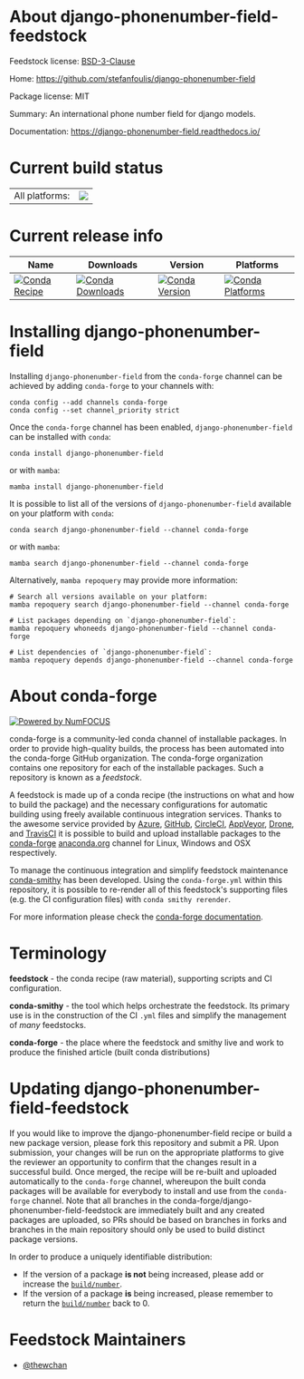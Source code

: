 About django-phonenumber-field-feedstock
========================================

Feedstock license: [BSD-3-Clause](https://github.com/conda-forge/django-phonenumber-field-feedstock/blob/main/LICENSE.txt)

Home: https://github.com/stefanfoulis/django-phonenumber-field

Package license: MIT

Summary: An international phone number field for django models.

Documentation: https://django-phonenumber-field.readthedocs.io/

Current build status
====================


<table><tr><td>All platforms:</td>
    <td>
      <a href="https://dev.azure.com/conda-forge/feedstock-builds/_build/latest?definitionId=23974&branchName=main">
        <img src="https://dev.azure.com/conda-forge/feedstock-builds/_apis/build/status/django-phonenumber-field-feedstock?branchName=main">
      </a>
    </td>
  </tr>
</table>

Current release info
====================

| Name | Downloads | Version | Platforms |
| --- | --- | --- | --- |
| [![Conda Recipe](https://img.shields.io/badge/recipe-django--phonenumber--field-green.svg)](https://anaconda.org/conda-forge/django-phonenumber-field) | [![Conda Downloads](https://img.shields.io/conda/dn/conda-forge/django-phonenumber-field.svg)](https://anaconda.org/conda-forge/django-phonenumber-field) | [![Conda Version](https://img.shields.io/conda/vn/conda-forge/django-phonenumber-field.svg)](https://anaconda.org/conda-forge/django-phonenumber-field) | [![Conda Platforms](https://img.shields.io/conda/pn/conda-forge/django-phonenumber-field.svg)](https://anaconda.org/conda-forge/django-phonenumber-field) |

Installing django-phonenumber-field
===================================

Installing `django-phonenumber-field` from the `conda-forge` channel can be achieved by adding `conda-forge` to your channels with:

```
conda config --add channels conda-forge
conda config --set channel_priority strict
```

Once the `conda-forge` channel has been enabled, `django-phonenumber-field` can be installed with `conda`:

```
conda install django-phonenumber-field
```

or with `mamba`:

```
mamba install django-phonenumber-field
```

It is possible to list all of the versions of `django-phonenumber-field` available on your platform with `conda`:

```
conda search django-phonenumber-field --channel conda-forge
```

or with `mamba`:

```
mamba search django-phonenumber-field --channel conda-forge
```

Alternatively, `mamba repoquery` may provide more information:

```
# Search all versions available on your platform:
mamba repoquery search django-phonenumber-field --channel conda-forge

# List packages depending on `django-phonenumber-field`:
mamba repoquery whoneeds django-phonenumber-field --channel conda-forge

# List dependencies of `django-phonenumber-field`:
mamba repoquery depends django-phonenumber-field --channel conda-forge
```


About conda-forge
=================

[![Powered by
NumFOCUS](https://img.shields.io/badge/powered%20by-NumFOCUS-orange.svg?style=flat&colorA=E1523D&colorB=007D8A)](https://numfocus.org)

conda-forge is a community-led conda channel of installable packages.
In order to provide high-quality builds, the process has been automated into the
conda-forge GitHub organization. The conda-forge organization contains one repository
for each of the installable packages. Such a repository is known as a *feedstock*.

A feedstock is made up of a conda recipe (the instructions on what and how to build
the package) and the necessary configurations for automatic building using freely
available continuous integration services. Thanks to the awesome service provided by
[Azure](https://azure.microsoft.com/en-us/services/devops/), [GitHub](https://github.com/),
[CircleCI](https://circleci.com/), [AppVeyor](https://www.appveyor.com/),
[Drone](https://cloud.drone.io/welcome), and [TravisCI](https://travis-ci.com/)
it is possible to build and upload installable packages to the
[conda-forge](https://anaconda.org/conda-forge) [anaconda.org](https://anaconda.org/)
channel for Linux, Windows and OSX respectively.

To manage the continuous integration and simplify feedstock maintenance
[conda-smithy](https://github.com/conda-forge/conda-smithy) has been developed.
Using the ``conda-forge.yml`` within this repository, it is possible to re-render all of
this feedstock's supporting files (e.g. the CI configuration files) with ``conda smithy rerender``.

For more information please check the [conda-forge documentation](https://conda-forge.org/docs/).

Terminology
===========

**feedstock** - the conda recipe (raw material), supporting scripts and CI configuration.

**conda-smithy** - the tool which helps orchestrate the feedstock.
                   Its primary use is in the construction of the CI ``.yml`` files
                   and simplify the management of *many* feedstocks.

**conda-forge** - the place where the feedstock and smithy live and work to
                  produce the finished article (built conda distributions)


Updating django-phonenumber-field-feedstock
===========================================

If you would like to improve the django-phonenumber-field recipe or build a new
package version, please fork this repository and submit a PR. Upon submission,
your changes will be run on the appropriate platforms to give the reviewer an
opportunity to confirm that the changes result in a successful build. Once
merged, the recipe will be re-built and uploaded automatically to the
`conda-forge` channel, whereupon the built conda packages will be available for
everybody to install and use from the `conda-forge` channel.
Note that all branches in the conda-forge/django-phonenumber-field-feedstock are
immediately built and any created packages are uploaded, so PRs should be based
on branches in forks and branches in the main repository should only be used to
build distinct package versions.

In order to produce a uniquely identifiable distribution:
 * If the version of a package **is not** being increased, please add or increase
   the [``build/number``](https://docs.conda.io/projects/conda-build/en/latest/resources/define-metadata.html#build-number-and-string).
 * If the version of a package **is** being increased, please remember to return
   the [``build/number``](https://docs.conda.io/projects/conda-build/en/latest/resources/define-metadata.html#build-number-and-string)
   back to 0.

Feedstock Maintainers
=====================

* [@thewchan](https://github.com/thewchan/)


